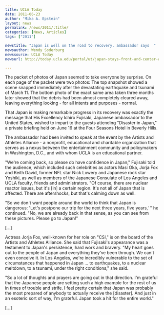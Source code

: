 ```yaml
---
title: UCLA Today
date: 2011-06-23
author: "Mika A. Epstein"
layout: news
permalink: /news/2011/:title/
categories: [News, Articles]
tags: ["2011"]

newstitle: "Japan is well on the road to recovery, ambassador says  "
newsauthor: Wendy Soderburg  
newssource: UCLA Today  
newsurl: http://today.ucla.edu/portal/ut/japan-stays-front-and-center-at-208557.aspx  

---
```


The packet of photos of Japan seemed to take everyone by surprise. On each page of the packet were two photos: The top snapshot showed a scene snapped immediately after the devastating earthquake and tsunami of March 11. The bottom photo of the exact same area taken three months later showed that the debris had been almost completely cleared away, leaving everything looking - for all intents and purposes - normal.

That Japan is making remarkable progress in its recovery was exactly the message that His Excellency Ichiro Fujisaki, Japanese ambassador to the United States, wished to impart to the guests attending "Disaster in Japan," a private briefing held on June 16 at the Four Seasons Hotel in Beverly Hills.

The ambassador had been invited to speak at the event by the Artists and Athletes Alliance - a nonprofit, educational and charitable organization that serves as a nexus between the entertainment community and policymakers in Washington, D.C., and with whom UCLA is an educational partner.

"We're coming back, so please do have confidence in Japan," Fujisaki told the audience, which included such celebrities as actors Masi Oka, Jorja Fox and Keith David, former NFL star Nick Lowery and Japanese rock star Yoshiki, as well as members of the Japanese Consulate of Los Angeles and UCLA faculty, friends and administrators. "Of course, there are nuclear reactor issues, but it's [in] a certain region. It's not all of Japan that is affected. There are aftershocks, but that's calming down as well.

"So we don't want people around the world to think that Japan is dangerous: 'Let's postpone our trip for the next three years, five years,' " he continued. "No, we are already back in that sense, as you can see from these pictures. Please go to Japan!"

[...]

Actress Jorja Fox, well-known for her role on "CSI," is on the board of the Artists and Athletes Alliance. She said that Fujisaki's appearance was a testament to Japan's persistence, hard work and bravery. "My heart goes out to the people of Japan and everything they've been through. We can't even conceive it. In Los Angeles, we're incredibly vulnerable to the set of circumstances that happened in Japan ... to earthquakes, to a nuclear meltdown, to a tsunami, under the right conditions," she said.

"So a lot of thoughts and prayers are going out in that direction. I'm grateful that the Japanese people are setting such a high example for the rest of us in times of trouble and strife. I feel pretty certain that Japan was probably the most prepared of anybody to actually receive the [disaster]. And just in an esoteric sort of way, I'm grateful. Japan took a hit for the entire world."

[...]

